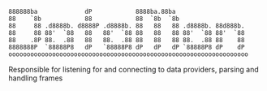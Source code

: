     
    888888ba             dP            8888ba.88ba                    
    88    `8b            88            88  `8b  `8b                   
    88     88 .d8888b. d8888P .d8888b. 88   88   88 .d8888b. 88d888b. 
    88     88 88'  `88   88   88'  `88 88   88   88 88'  `88 88'  `88 
    88    .8P 88.  .88   88   88.  .88 88   88   88 88.  .88 88    88 
    8888888P  `88888P8   dP   `88888P8 dP   dP   dP `88888P8 dP    dP 
    oooooooooooooooooooooooooooooooooooooooooooooooooooooooooooooooooo
                                                                  

Responsible for listening for and connecting to data providers, parsing and handling frames

